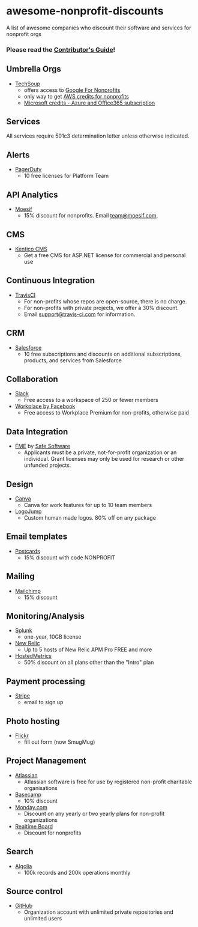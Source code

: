 # awesome-nonprofit-discounts
A list of awesome companies who discount their software and services for nonprofit orgs

### Please read the [Contributor's Guide](/ContributorsGuide.md)!

## Umbrella Orgs

* [TechSoup](https://www.techsoup.org/)
  - offers access to [Google For Nonprofits](https://www.google.com/nonprofits/)
  - only way to get [AWS credits for nonprofits](https://aws.amazon.com/government-education/nonprofits/programs/#programs)
  - [Microsoft credits - Azure and Office365 subscription](https://www.microsoft.com/en-us/nonprofits/azure)

## Services
All services require 501c3 determination letter unless otherwise indicated.

## Alerts

* [PagerDuty](https://www.pagerduty.com/foundation/)
  - 10 free licenses for Platform Team

## API Analytics

* [Moesif](https://www.moesif.com)
  - 15% discount for nonprofits. Email team@moesif.com.

## CMS

* [Kentico CMS](https://www.kentico.com/download-demo/free-cms-for-asp-net)
  - Get a free CMS for ASP.NET license for commercial and personal use

## Continuous Integration

* [TravisCI](https://www.travis-ci.com)
  - For non-profits whose repos are open-source, there is no charge.
  - For non-profits with private projects, we offer a 30% discount. 
  - Email support@travis-ci.com for information.

## CRM
* [Salesforce](http://www.salesforce.org/nonprofit/)
  - 10 free subscriptions and discounts on additional subscriptions, products, and services from Salesforce

## Collaboration

* [Slack](https://get.slack.help/hc/en-us/articles/204368833-Slack-for-Nonprofits-program)
  - Free access to a workspace of 250 or fewer members
* [Workplace by Facebook](https://nonprofits.fb.com/topic/workplace/)
  - Free access to Workplace Premium for non-profits, otherwise paid 
  
## Data Integration

* [FME](https://www.safe.com/free-fme-licenses/non-profit/) by [Safe Software](https://www.safe.com/)
  - Applicants must be a private, not-for-profit organization or an individual. Grant licenses may only be used for research or other unfunded projects.

## Design

* [Canva](https://support.canva.com/account-basics/nonprofit-program/apply-for-nonprofit/)
  - Canva for work features for up to 10 team members
* [LogoJump](https://logojump.com/)
  - Custom human made logos. 80% off on any package 
  
## Email templates

* [Postcards](https://designmodo.com/postcards/)
  - 15% discount with code NONPROFIT
  
## Mailing
	
* [Mailchimp](https://mailchimp.com/help/about-mailchimp-discounts/)
  - 15% discount

## Monitoring/Analysis

* [Splunk](https://www.splunk.com/en_us/about-us/splunk-pledge/nonprofit-license-application.html)
  -  one-year, 10GB license 
* [New Relic](https://newrelic.com/nonprofit)
  - Up to 5 hosts of New Relic APM Pro FREE and more
* [HostedMetrics](https://hostedmetrics.com/)
  - 50% discount on all plans other than the "Intro" plan

## Payment processing

* [Stripe](https://support.stripe.com/questions/does-stripe-offer-a-fee-discount-for-non-profit-organizations)
  - email to sign up
  
## Photo hosting

* [Flickr](https://help.flickr.com/en_us/discounts-for-non-profit-organizations-rJio8cn7)
  - fill out form (now SmugMug)
  
## Project Management
	
* [Atlassian](https://www.atlassian.com/software/views/community-license-request?_ga=2.70501202.370984657.1538043591-445688261.1538043591)
  - Atlassian software is free for use by registered non-profit charitable organisations
* [Basecamp](https://basecamp.com/discounts)
  - 10% discount
* [Monday.com](https://support.monday.com/hc/en-us/articles/115005321269-Are-there-non-profit-plans-available-)
  - Discount on any yearly or two yearly plans for non-profit organizations
* [Realtime Board](https://realtimeboard.com/pricing/)
  - Discount for nonprofits
  
## Search

* [Algolia](https://www.algolia.com/for-open-source)
  - 100k records and 200k operations monthly
  
## Source control

* [GitHub](https://github.com/nonprofit)
  - Organization account with unlimited private repositories and unlimited users
  
